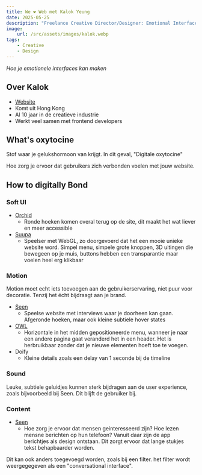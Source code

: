 ```yaml
---
title: We ❤️ Web met Kalok Yeung
date: 2025-05-25
description: "Freelance Creative Director/Designer: Emotional Interface"
image:
    url: /src/assets/images/kalok.webp
tags:
    - Creative
    - Design
---
```


_Hoe je emotionele interfaces kan maken_

## Over Kalok

- [Website](https://kalokyeung.com/)
- Komt uit Hong Kong
- Al 10 jaar in de creatieve industrie
- Werkt veel samen met frontend developers

## What's oxytocine

Stof waar je gelukshormoon van krijgt. In dit geval, "Digitale oxytocine"

Hoe zorg je ervoor dat gebruikers zich verbonden voelen met jouw website.

## How to digitally Bond

### Soft UI

- [Orchid](https://telepathicinstruments.com/)
    - Ronde hoeken komen overal terug op de site, dit maakt het wat liever en meer accessible
- [Suupa](https://suupaa.au/)
    - Speelser met WebGL, zo doorgevoerd dat het een mooie unieke website word. Simpel menu, simpele grote knoppen, 3D uitingen die bewegeen op je muis, buttons hebben een transparantie maar voelen heel erg klikbaar

### Motion

Motion moet echt iets toevoegen aan de gebruikerservaring, niet puur voor decoratie. Tenzij het écht bijdraagt aan je brand.

- [Seen](https://kalokyeung.com/seen)
    - Speelse website met interviews waar je doorheen kan gaan. Afgeronde hoeken, maar ook kleine subtiele hover states
- [OWL](https://kalokyeung.com/owl)
    - Horizontale in het midden gepositioneerde menu, wanneer je naar een andere pagina gaat veranderd het in een header. Het is herbruikbaar zonder dat je nieuwe elementen hoeft toe te voegen.
- Doify
    - Kleine details zoals een delay van 1 seconde bij de timeline

### Sound

Leuke, subtiele geluidjes kunnen sterk bijdragen aan de user experience, zoals bijvoorbeeld bij Seen. Dit blijft de gebruiker bij.

### Content

- [Seen](https://kalokyeung.com/seen)
    - Hoe zorg je ervoor dat mensen geinteresseerd zijn? Hoe lezen mensne berichten op hun telefoon? Vanuit daar zijn de app berichtjes als design ontstaan. Dit zorgt ervoor dat lange stukjes tekst behapbaarder worden.

Dit kan ook anders toegevoegd worden, zoals bij een filter. het filter wordt weergegegeven als een "conversational interface".
